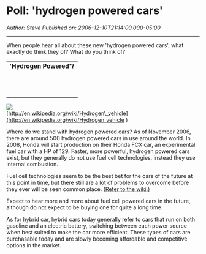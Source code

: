 # Poll: 'hydrogen powered cars'

*Author: Steve*
*Published on: 2006-12-10T21:14:00.000-05:00*

---

When people hear all about these new 'hydrogen powered cars', what exactly do think they of? What do you think of?  
  


|  |
| --- |
| **'Hydrogen Powered'?** |
|  | Fuel cell technology |
|  | Burning hydrogen gas |
|  | Fusion; the same as a hydrogen bomb |
|  | Hybrid technology |
|  | I have no idea |
|  | Another method |
|    |
|  |

  
[![](http://www.fuelcellsworks.com/autosalon_wagen2.jpg)](http://www.fuelcellsworks.com/autosalon_wagen2.jpg)  
[http://en.wikipedia.org/wiki/Hydrogen\_vehicle](http://en.wikipedia.org/wiki/Hydrogen_vehicle   )   
  
Where do we stand with hydrogen powered cars? As of November 2006, there are around 500 hydrogen powered cars in use around the world. In 2008, Honda will start production on their Honda FCX car, an experimental fuel car with a HP of 129. Faster, more powerful, hydrogen powered cars exist, but they generally do not use fuel cell technologies, instead they use internal combustion.  
  
Fuel cell technologies seem to be the best bet for the cars of the future at this point in time, but there still are a lot of problems to overcome before they ever will be seen common place. ([Refer to the wiki.)](http://en.wikipedia.org/wiki/Hydrogen_vehicle   )  
  
Expect to hear more and more about fuel cell powered cars in the future, although do not expect to be buying one for quite a long time.  
  
As for hybrid car, hybrid cars today generally refer to cars that run on both gasoline and an electric battery, switching between each power source when best suited to make the car more efficient. These types of cars are purchasable today and are slowly becoming affordable and competitive options in the market.